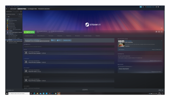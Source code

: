 ![](https://github.com/FedorIvachev/IoThingsLab-ReadmeFiles/blob/master/Readme/Files/SteamVRSetupTutorial/1.png)